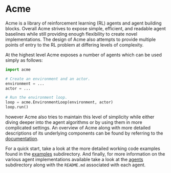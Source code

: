 # Acme

Acme is a library of reinforcement learning (RL) agents and agent building
blocks. Overall Acme strives to expose simple, efficient, and readable agent
baselines while still providing enough flexibility to create novel
implementations. The design of Acme also attempts to provide multiple points of
entry to the RL problem at differing levels of complexity.

At the highest level Acme exposes a number of agents which can be used simply as
follows:

```python
import acme

# Create an environment and an actor.
environment = ...
actor = ...

# Run the environment loop.
loop = acme.EnvironmentLoop(environment, actor)
loop.run()
```

however Acme also tries to maintain this level of simplicity while either diving
deeper into the agent algorithms or by using them in more complicated settings.
An overview of Acme along with more detailed descriptions of its underlying
components can be found by referring to the [documentation].

For a quick start, take a look at the more detailed working code examples found
in the [examples] subdirectory. And finally, for more information on
the various agent implementations available take a look at the [agents]
subdirectory along with the `README.md` associated with each agent.

[documentation]: docs/index.md
[examples]: examples/
[agents]: acme/agents/
